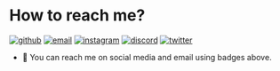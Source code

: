 # How to reach me?
[![github](https://img.shields.io/badge/GitHub-000000?style=for-the-badge&logo=GitHub&logoColor=white)](https://github.com/COOKIE-1816)
[![email](https://img.shields.io/badge/Email-ff0000?style=for-the-badge&logo=Gmail&logoColor=white)](mailto:1816.cookie1816@gmail.com)
[![instagram](https://img.shields.io/badge/Instagram-8a3ab9?style=for-the-badge&logo=Instagram&logoColor=white)](https://www.instagram.com/cookie_1816_/)
[![discord](https://img.shields.io/badge/Discord-7289d9?style=for-the-badge&logo=Discord&logoColor=white)](https://discord.gg/user/COOKIE#1816)
[![twitter](https://img.shields.io/badge/Twitter-1da1f2?style=for-the-badge&logo=Twitter&logoColor=white)](https://www.instagram.com/cookie_1816_/)

- 📎 You can reach me on social media and email using badges above. 

<!---
- 👋 Hi, I’m @COOKIE-1816
- 👀 I’m interested in js, python, C, C++, C#, java, bash
- 🌱 I’m currently learning R and Go
- 💞️ I’m looking to collaborate on workspaces
- 📫 How to reach me: On email 1816cookie.1816@gmail.com or on discord, COOKIE#1816
	


I am now working on JavaScript framework, workspaces, Python AI bot and on my discord.js bot

COOKIE-1816/COOKIE-1816 is a ✨ special ✨ repository because its `README.md` (this file) appears on your GitHub profile.
You can click the Preview link to take a look at your changes.
--->
